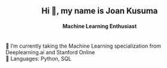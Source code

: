 <h2 align="center">Hi 👋, my name is Joan Kusuma</h2>
<h4 align="center">Machine Learning Enthusiast</h4>

<br>🌱 I’m currently taking the Machine Learning specialization from Deeplearning.ai and Stanford Online</br>
💬 Languages: Python, SQL



<!--
**eyereece/eyereece** is a ✨ _special_ ✨ repository because its `README.md` (this file) appears on your GitHub profile.

Here are some ideas to get you started:

- 🔭 I’m currently working on ...
- 🌱 I’m currently learning ...
- 👯 I’m looking to collaborate on ...
- 🤔 I’m looking for help with ...
- 💬 Ask me about ...
- 📫 How to reach me: ...
- 😄 Pronouns: ...
- ⚡ Fun fact: ...
-->
